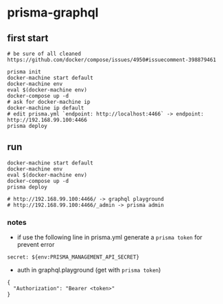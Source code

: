 # prisma-graphql

## first start

```
# be sure of all cleaned
https://github.com/docker/compose/issues/4950#issuecomment-398879461

prisma init
docker-machine start default
docker-machine env
eval $(docker-machine env)
docker-compose up -d
# ask for docker-machine ip
docker-machine ip default
# edit prisma.yml `endpoint: http://localhost:4466` -> endpoint: http://192.168.99.100:4466
prisma deploy
```

## run

```
docker-machine start default
docker-machine env
eval $(docker-machine env)
docker-compose up -d
prisma deploy

# http://192.168.99.100:4466/ -> graphql playground
# http://192.168.99.100:4466/_admin -> prisma admin
```

### notes

- if use the following line in prisma.yml generate a `prisma token` for prevent error

```
secret: ${env:PRISMA_MANAGEMENT_API_SECRET}
```

- auth in graphql.playground (get with `prisma token`)

```
{
  "Authorization": "Bearer <token>"
}
```
